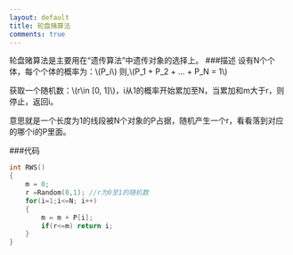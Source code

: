 ```yaml
---
layout: default
title: 轮盘赌算法
comments: true
---
```

轮盘赌算法是主要用在“遗传算法”中遗传对象的选择上。
###描述
设有N个个体，每个个体的概率为：\\(P_i\\) 则,\\(P_1 + P_2 + ... + P_N = 1\\)

获取一个随机数：\\(r\in [0, 1]\\)，i从1的概率开始累加至N，当累加和m大于r，则停止，返回i。

意思就是一个长度为1的线段被N个对象的P占据，随机产生一个r，看看落到对应的哪个i的P里面。

###代码

```c++
int RWS()
{
    m = 0;
    r =Random(0,1); //r为0至1的随机数
    for(i=1;i<=N; i++)
    {
        m = m + P[i];
        if(r<=m) return i;
    }
}

```
